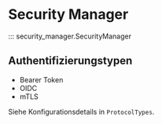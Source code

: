# Security Manager

<!-- API aus Code generieren -->

::: security_manager.SecurityManager

## Authentifizierungstypen

- Bearer Token
- OIDC
- mTLS

Siehe Konfigurationsdetails in `ProtocolTypes`.
